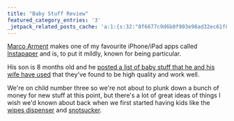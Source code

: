 ```yaml
---
title: "Baby Stuff Review"
featured_category_entries: '3'
_jetpack_related_posts_cache: 'a:1:{s:32:"8f6677c9d6b0f903e98ad32ec61f8deb";a:2:{s:7:"expires";i:1523086805;s:7:"payload";a:3:{i:0;a:1:{s:2:"id";i:211;}i:1;a:1:{s:2:"id";i:215;}i:2;a:1:{s:2:"id";i:174;}}}}'
---
```

<p><a href="http://www.marco.org/2013/01/06/baby-stuff-review">Marco Arment</a> makes one of my favourite iPhone/iPad apps called <a href="http://target.georiot.com/Proxy.ashx?grid=9646&id=6PFrOqNV4B8&offerid=162397&type=3&subid=0&tmpid=3664&RD_PARM1=https%253A%252F%252Fitunes.apple.com%252Fca%252Fapp%252Finstapaper%252Fid288545208%253Fmt%253D8%2526uo%253D4%2526partnerId%253D30" target="itunes_store">Instapaper</a> and is, to put it mildly, known for being particular.</p>
<p>His son is 8 months old and he <a href="http://www.marco.org/2013/01/06/baby-stuff-review">posted a list of baby stuff that he and his wife have used</a> that they've found to be high quality and work well.</p>
<p>We're on child number three so we're not about to plunk down a bunch of money for new stuff at this point, but there's a lot of great ideas of things I wish we'd known about back when we first started having kids like the <a href="http://www.amazon.com/dp/B0067GKHVS/?tag=marcoorg-20">wipes dispenser</a> and <a href="http://www.amazon.com/dp/B00171WXII/?tag=marcoorg-20">snotsucker</a>.</p>
